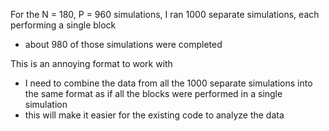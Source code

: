 For the N = 180, P = 960 simulations, I ran 1000 separate simulations, each performing a single block
  - about 980 of those simulations were completed

This is an annoying format to work with
  - I need to combine the data from all the 1000 separate simulations into the same format as
    if all the blocks were performed in a single simulation
  - this will make it easier for the existing code to analyze the data
